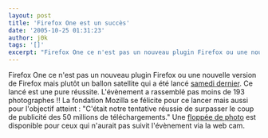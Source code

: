 ```yaml
---
layout: post
title: 'Firefox One est un succès'
date: '2005-10-25 01:31:23'
author: j0k
tags: '[]'
excerpt: "Firefox One ce n'est pas un nouveau plugin Firefox ou une nouvelle version de Firefox mais plutôt un ballon satellite qui a été lancé [samedi dernier](http://www.j0k3r.net/news-firefox-dans-l-espace-pour-les-100-millions-de-download-765.html).     \nCe lancé est une pure réussite. L'évènement a rassemblé pas moins de 193 photographes !! La fondation      …"
---
```


Firefox One ce n'est pas un nouveau plugin Firefox ou une nouvelle version de Firefox mais plutôt un ballon satellite qui a été lancé [samedi dernier](http://www.j0k3r.net/news-firefox-dans-l-espace-pour-les-100-millions-de-download-765.html).
Ce lancé est une pure réussite. L'évènement a rassemblé pas moins de 193 photographes !! La fondation Mozilla se félicite pour ce lancer mais aussi pour l'objectif atteint : "C'était notre tentative réussie de surpasser le coup de publicité des 50 millions de téléchargements." Une [floppée de photo](http://lug.oregonstate.edu/gallery/firefox-one) est disponible pour ceux qui n'aurait pas suivit l'évènement via la web cam.
